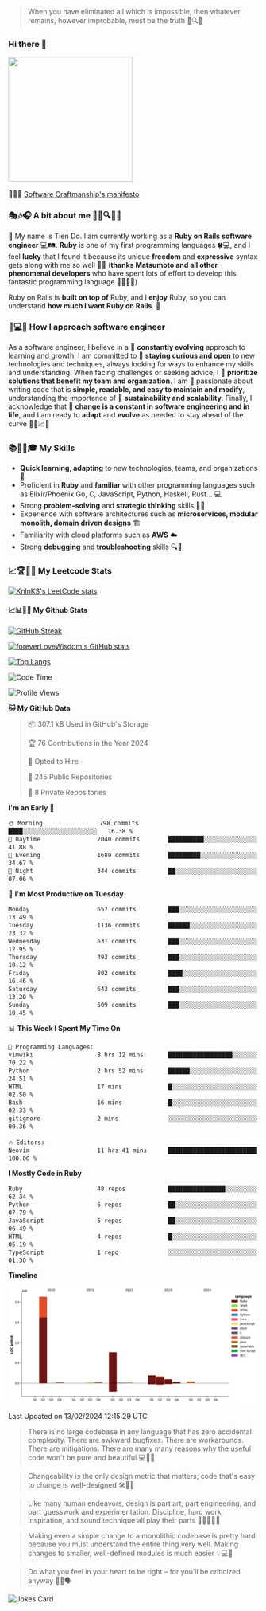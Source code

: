 > When you have eliminated all which is impossible, then whatever remains, however improbable, must be the truth 🤔🔍💡
### Hi there 👋

<!--
**foreverLoveWisdom/foreverLoveWisdom** is a ✨ _special_ ✨ repository because its `README.md` (this file) appears on your GitHub profile.

Here are some ideas to get you started:

- 🔭 I’m currently working on ...
- 🌱 I’m currently learning ...
- 👯 I’m looking to collaborate on ...
- 🤔 I’m looking for help with ...
- 💬 Ask me about ...
- 📫 How to reach me: ...
- 😄 Pronouns: ...
- ⚡ Fun fact: ...
-->

<img src="https://codecondo.com/wp-content/uploads/2017/09/railslogo.png" width="250" height="250">

 📜🔨🌟 [Software Craftmanship's manifesto](http://manifesto.softwarecraftsmanship.org/)

### 🎭🎶🎧 A bit about me 🕵️‍♀️🔍🕵️‍♂️
👋 My name is Tien Do. I am currently working as a **Ruby on Rails software engineer** 💻🛤️. **Ruby** is one of my first programming languages 🍀💻, and I feel **lucky** that I found it because its unique **freedom** and **expressive** syntax gets along with me so well 🤗💬 (**thanks Matsumoto and all other phenomenal developers** who have spent lots of effort to develop this fantastic programming language 🙏👨‍💻🌟)

Ruby on Rails is **built on top of** Ruby, and I **enjoy** Ruby, so you can understand **how much I want Ruby on Rails**. 🤩

### 🤔💻🔨 How I approach software engineer
As a software engineer, I believe in a 🔄 **constantly evolving** approach to learning and growth. I am committed to 🤔 **staying curious and open** to new technologies and techniques, always looking for ways to enhance my skills and understanding. When facing challenges or seeking advice, I 👥  **prioritize solutions that benefit my team and organization**. I am 🎉 passionate about writing code that is **simple, readable, and easy to maintain and modify**, understanding the importance of 🌱 **sustainability and scalability**. Finally, I acknowledge that 🌊 **change is a constant in software engineering and in life**, and I am ready to **adapt** and **evolve** as needed to stay ahead of the curve 🏃‍♂️📈🔄

### 📚🧑‍💻🎓 My Skills
- **Quick learning, adapting** to new technologies, teams, and organizations 🚀
- Proficient in **Ruby** and **familiar** with other programming languages such as Elixir/Phoenix Go, C, JavaScript, Python, Haskell, Rust... 💻
- Strong **problem-solving** and **strategic thinking** skills 🤔💡
- Experience with software architectures such as **microservices, modular monolith, domain driven designs** 🏗️
- Familiarity with cloud platforms such as **AWS** ☁️ 
- Strong **debugging** and **troubleshooting** skills 🔍🐞


### 📈🏆🧑‍💻 My Leetcode Stats
[![KnlnKS's LeetCode stats](https://leetcode-stats-six.vercel.app/?username=foreverLoveWisdom&theme=dark)](https://github.com/KnlnKS/leetcode-stats)

#### 📈📊👨‍💻  My Github Stats

[![GitHub Streak](https://github-readme-streak-stats.herokuapp.com/?user=foreverLoveWisdom&theme=dracula)](https://git.io/streak-stats)
&nbsp;
&nbsp;

[![foreverLoveWisdom's GitHub stats](https://github-readme-stats.vercel.app/api?username=foreverLoveWisdom&show_icons=true&theme=react&count_private=true)](https://github.com/anuraghazra/github-readme-stats)

[![Top Langs](https://github-readme-stats.vercel.app/api/top-langs/?username=foreverLoveWisdom&show_icons=true&theme=vue-dark)](https://github.com/anuraghazra/github-readme-stats)

<!--START_SECTION:waka-->
![Code Time](http://img.shields.io/badge/Code%20Time-2%2C672%20hrs%2046%20mins-blue)

![Profile Views](http://img.shields.io/badge/Profile%20Views-0-blue)

**🐱 My GitHub Data** 

> 📦 307.1 kB Used in GitHub's Storage 
 > 
> 🏆 76 Contributions in the Year 2024
 > 
> 💼 Opted to Hire
 > 
> 📜 245 Public Repositories 
 > 
> 🔑 8 Private Repositories 
 > 
**I'm an Early 🐤** 

```text
🌞 Morning                798 commits         ████░░░░░░░░░░░░░░░░░░░░░   16.38 % 
🌆 Daytime                2040 commits        ██████████░░░░░░░░░░░░░░░   41.88 % 
🌃 Evening                1689 commits        █████████░░░░░░░░░░░░░░░░   34.67 % 
🌙 Night                  344 commits         ██░░░░░░░░░░░░░░░░░░░░░░░   07.06 % 
```
📅 **I'm Most Productive on Tuesday** 

```text
Monday                   657 commits         ███░░░░░░░░░░░░░░░░░░░░░░   13.49 % 
Tuesday                  1136 commits        ██████░░░░░░░░░░░░░░░░░░░   23.32 % 
Wednesday                631 commits         ███░░░░░░░░░░░░░░░░░░░░░░   12.95 % 
Thursday                 493 commits         ███░░░░░░░░░░░░░░░░░░░░░░   10.12 % 
Friday                   802 commits         ████░░░░░░░░░░░░░░░░░░░░░   16.46 % 
Saturday                 643 commits         ███░░░░░░░░░░░░░░░░░░░░░░   13.20 % 
Sunday                   509 commits         ███░░░░░░░░░░░░░░░░░░░░░░   10.45 % 
```


📊 **This Week I Spent My Time On** 

```text
💬 Programming Languages: 
vimwiki                  8 hrs 12 mins       ██████████████████░░░░░░░   70.22 % 
Python                   2 hrs 52 mins       ██████░░░░░░░░░░░░░░░░░░░   24.51 % 
HTML                     17 mins             █░░░░░░░░░░░░░░░░░░░░░░░░   02.50 % 
Bash                     16 mins             █░░░░░░░░░░░░░░░░░░░░░░░░   02.33 % 
gitignore                2 mins              ░░░░░░░░░░░░░░░░░░░░░░░░░   00.36 % 

🔥 Editors: 
Neovim                   11 hrs 41 mins      █████████████████████████   100.00 % 
```

**I Mostly Code in Ruby** 

```text
Ruby                     48 repos            ████████████████░░░░░░░░░   62.34 % 
Python                   6 repos             ██░░░░░░░░░░░░░░░░░░░░░░░   07.79 % 
JavaScript               5 repos             ██░░░░░░░░░░░░░░░░░░░░░░░   06.49 % 
HTML                     4 repos             █░░░░░░░░░░░░░░░░░░░░░░░░   05.19 % 
TypeScript               1 repo              ░░░░░░░░░░░░░░░░░░░░░░░░░   01.30 % 
```



**Timeline**

![Lines of Code chart](https://raw.githubusercontent.com/foreverLoveWisdom/foreverLoveWisdom/main/assets/bar_graph.png)


 Last Updated on 13/02/2024 12:15:29 UTC
<!--END_SECTION:waka-->


> There is no large codebase in any language that has zero accidental complexity. There are awkward bugfixes. There are workarounds. There are mitigations.
> There are many many reasons why the useful code won't be pure and beautiful 💻🐞🤔

> Changeability is the only design metric that matters; code that's easy to change is well-designed 🛠️🔄🎨

> Like many human endeavors, design is part art, part engineering, and part guesswork and experimentation. Discipline, hard work, inspiration, and sound technique all play their parts 🎨🧑‍💻🔬🧪

> Mak­ing even a sim­ple change to a mono­lith­ic code­base is pret­ty hard because you must under­stand the entire thing very well. Mak­ing changes to small­er, well-defined mod­ules is much easier 💡💻🤔
 
 > Do what you feel in your heart to be right – for you’ll be criticized anyway 💖🙏🗣️ 
 
![Jokes Card](https://readme-jokes.vercel.app/api)
